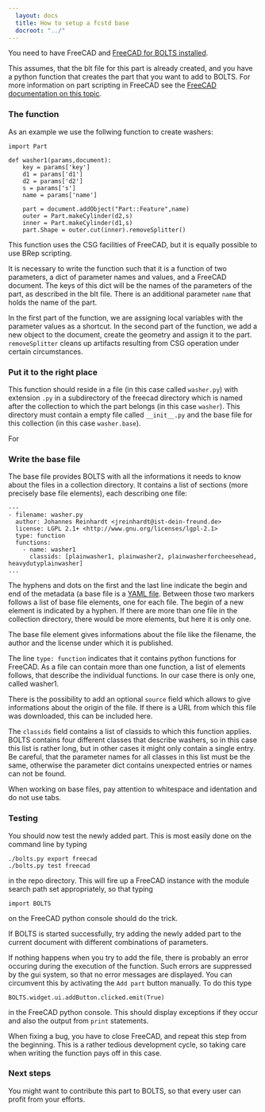 ```yaml
---
  layout: docs
  title: How to setup a fcstd base
  docroot: "../"
---
```


You need to have FreeCAD and [FreeCAD for BOLTS installed](installation.html).

This assumes, that the blt file for this part is already created, and you have
a python function that creates the part that you want to add to BOLTS. For more
information on part scripting in FreeCAD see the [FreeCAD documentation on this
topic](http://freecadweb.org/wiki/index.php?title=Power_users_hub).


### The function

As an example we  use the follwing function to create washers:

    import Part

    def washer1(params,document):
        key = params['key']
        d1 = params['d1']
        d2 = params['d2']
        s = params['s']
        name = params['name']

        part = document.addObject("Part::Feature",name)
        outer = Part.makeCylinder(d2,s)
        inner = Part.makeCylinder(d1,s)
        part.Shape = outer.cut(inner).removeSplitter()

This function uses the CSG facilities of FreeCAD, but it is equally possible to use BRep scripting.

It is necessary to write the function such that it is a function of two
parameters, a dict of parameter names and values, and a FreeCAD document. The
keys of this dict will be the names of the parameters of the part, as described
in the blt file. There is an additional parameter `name` that holds the name of
the part.

In the first part of the function, we are assigning local variables with the
parameter values as a shortcut. In the second part of the function, we add a
new object to the document, create the geometry and assign it to the part.
`removeSplitter` cleans up artifacts resulting from CSG operation under certain
circumstances.

### Put it to the right place

This function should reside in a file (in this case called `washer.py`) with
extension `.py` in a subdirectory of the freecad directory which is named after
the collection to which the part belongs (in this case `washer`). This
directory must contain a empty file called `__init__.py` and the base file for
this collection (in this case `washer.base`).

For

### Write the base file

The base file provides BOLTS with all the informations it needs to know about
the files in a collection directory. It contains a list of sections (more
precisely base file elements), each describing one file:

    ---
    - filename: washer.py
      author: Johannes Reinhardt <jreinhardt@ist-dein-freund.de>
      license: LGPL 2.1+ <http://www.gnu.org/licenses/lgpl-2.1>
      type: function
      functions:
        - name: washer1
          classids: [plainwasher1, plainwasher2, plainwasherforcheesehead, heavydutyplainwasher]
    ...

The hyphens and dots on the first and the last line indicate the begin and
end of the metadata (a base file is a [YAML file](http://yaml.org/). Between
those two markers follows a list of base file elements, one for each file.
The begin of a new element is indicated by a hyphen. If there are more than
one file in the collection directory, there would be more elements, but here
it is only one.

The base file element gives informations about the file like the filename,
the author and the license under which it is published.

The line `type: function` indicates that it contains python functions for
FreeCAD. As a file can contain more than one function, a list of elements
follows, that describe the individual functions. In our case there is only
one, called washer1.

There is the possibility to add an optional `source` field which allows to give informations about the origin of the file. If there is a URL from which this file was downloaded, this can be included here.

The `classids` field contains a list of classids to which this function
applies.  BOLTS contains four different classes that describe washers, so in
this case this list is rather long, but in other cases it might only contain
a single entry. Be careful, that the parameter names for all classes in this
list must be the same, otherwise the parameter dict contains unexpected
entries or names can not be found.

When working on base files, pay attention to whitespace and identation and do not use tabs.

### Testing

You should now test the newly added part. This is most easily done on the command line by typing

    ./bolts.py export freecad
    ./bolts.py test freecad

in the repo directory. This will fire up a FreeCAD instance with the module search path set appropriately, so that typing

    import BOLTS

on the FreeCAD python console should do the trick.

If BOLTS is started successfully, try adding the newly added part to the current document with different combinations of parameters.

If nothing happens when you try to add the file, there is probably an error occuring during the execution of the function. Such errors are suppressed by the gui system, so that no error messages are displayed. You can circumvent this by activating the `Add part` button manually. To do this type

    BOLTS.widget.ui.addButton.clicked.emit(True)

in the FreeCAD python console. This should display exceptions if they occur and also the output from `print` statements.

When fixing a bug, you have to close FreeCAD, and repeat this step from the beginning. This is a rather tedious development cycle, so taking care when writing the function pays off in this case.

### Next steps

You might want to contribute this part to BOLTS, so that every user can profit from your efforts.
